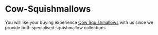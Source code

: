 # Cow-Squishmallows
You will like your buying experience <a href="https://cowsquishmallow.com/">Cow Squishmallows</a> with us since we provide both specialised squishmallow collections
